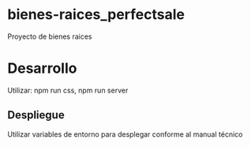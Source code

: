 # bienes-raices_perfectsale
Proyecto de bienes raices

# Desarrollo 
Utilizar: 
    npm run css,
    npm run server

## Despliegue
Utilizar variables de entorno para desplegar conforme al manual técnico
